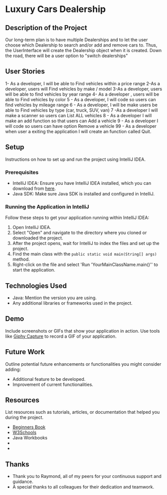 # Luxury Cars Dealership

## Description of the Project

Our long-term plan is to have multiple Dealerships and to
let the user choose which Dealership to search and/or add and remove cars
to. Thus, the UserInterface will create the Dealership object when it is
created. Down the road, there will be a user option to "switch dealerships"

## User Stories

1- As a developer,  I will be able to Find vehicles within a price range
2-As a developer, users will  Find vehicles by make / model
3-As a developer, users will be able to find vehicles by year range
4- As a developer , users will be able to Find vehicles by color
5 - As a developer, I will code so users can find vehicles by mileage range
6 - As a developer, I will be make users be able to Find vehicles by type (car, truck, SUV, van)
7 -As a developer I will make a scanner so users can  List ALL vehicles
8 - As a developer I will make an add function so that users can Add a vehicle
9 - As a developer I will code so users can have option Remove a vehicle
99 - As a developer when user a exiting the application I will create an function called Quit. 



## Setup

Instructions on how to set up and run the project using IntelliJ IDEA.

### Prerequisites

- IntelliJ IDEA: Ensure you have IntelliJ IDEA installed, which you can download from [here](https://www.jetbrains.com/idea/download/).
- Java SDK: Make sure Java SDK is installed and configured in IntelliJ.

### Running the Application in IntelliJ

Follow these steps to get your application running within IntelliJ IDEA:

1. Open IntelliJ IDEA.
2. Select "Open" and navigate to the directory where you cloned or downloaded the project.
3. After the project opens, wait for IntelliJ to index the files and set up the project.
4. Find the main class with the `public static void main(String[] args)` method.
5. Right-click on the file and select 'Run 'YourMainClassName.main()'' to start the application.

## Technologies Used

- Java: Mention the version you are using.
- Any additional libraries or frameworks used in the project.

## Demo

Include screenshots or GIFs that show your application in action. Use tools like [Giphy Capture](https://giphy.com/apps/giphycapture) to record a GIF of your application.



## Future Work

Outline potential future enhancements or functionalities you might consider adding:

- Additional feature to be developed.
- Improvement of current functionalities.

## Resources

List resources such as tutorials, articles, or documentation that helped you during the project.

- [Beginners Book](https://beginnersbook.com/2014/01/how-to-read-file-in-java-using-bufferedreader/)
- [W3Schools](https://www.w3schools.com/java/java_bufferedreader.asp)
- Java Workbooks
- 
- 


## Thanks


- Thank you to Raymond, all of my peers for your continuous support and guidance.
- A special thanks to all colleagues for their dedication and teamwork.
